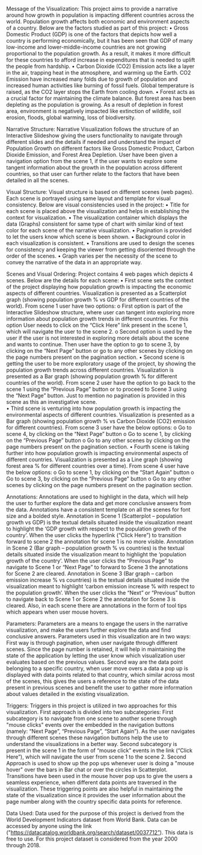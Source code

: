
Message of the Visualization:
This project aims to provide a narrative around how growth in population is impacting different countries across the world. Population growth affects both economic and environment aspects of a country. Below are the factors studied as part of this project:
•	Gross Domestic Product (GDP) is one of the factors that depicts how well a country is performing economically, but it has been seen that GDP of many low-income and lower-middle-income countries are not growing proportional to the population growth. As a result, it makes it more difficult for these countries to afford increase in expenditures that is needed to uplift the people from hardship. 
•	Carbon Dioxide (CO2) Emission acts like a layer in the air, trapping heat in the atmosphere, and warming up the Earth. CO2 Emission have increased many folds due to growth of population and increased human activities like burning of fossil fuels. Global temperature is raised, as the CO2 layer stops the Earth from cooling down.
•	Forest acts as a crucial factor for maintaining the climate balance. But forest area has been depleting as the population is growing. As a result of depletion in forest area, environment is negatively impacted like extinction of wildlife, soil erosion, floods, global warming, loss of biodiversity.

Narrative Structure:
Narrative Visualization follows the structure of an Interactive Slideshow giving the users functionality to navigate through different slides and the details if needed and understand the impact of Population Growth on different factors like Gross Domestic Product, Carbon Dioxide Emission, and Forest Area Depletion. 
User have been given a navigation option from the scene 1, if the user wants to explore some tangent information about the growth in the population across different countries, so that user can further relate to the factors that have been detailed in all the scenes.

Visual Structure:
Visual structure is based on different scenes (web pages). Each scene is portrayed using same layout and template for visual consistency. Below are visual consistencies used in the project:
•	Title for each scene is placed above the visualization and helps in establishing the context for visualization. 
•	The visualization container which displays the data (Graphs) consistent for same type of chart with similar kind of text color for each scene of the narrative visualization. 
•	Pagination is provided to let the users know which scene is been shown.
•	Background color in each visualization is consistent.
•	Transitions are used to design the scenes for consistency and keeping the viewer from getting disoriented through the order of the scenes. 
•	Graph varies per the necessity of the scene to convey the narrative of the data in an appropriate way.

Scenes and Visual Ordering:
Project contains 4 web pages which depicts 4 scenes. Below are the details for each scene:
•	First scene sets the context of the project displaying how population growth is impacting the economic aspects of different countries. Visualization is presented as a Scatterplot graph (showing population growth % vs GDP for different countries of the world). From scene 1 user have two options:
o	First option is part of the Interactive Slideshow structure, where user can tangent into exploring more information about population growth trends in different countries. For this option User needs to click on the “Click Here” link present in the scene 1, which will navigate the user to the scene 2. 
o	Second option is used by the user if the user is not interested in exploring more details about the scene and wants to continue. Then user have the option to go to scene 3, by clicking on the “Next Page” button or go to any other scenes by clicking on the page numbers present on the pagination section. 
•	Second scene is getting the user to be more exploratory usage of the project, by showing the population growth trends across different countries. Visualization is presented as a Bar graph (showing population growth % for different countries of the world). From scene 2 user have the option to go back to the scene 1 using the “Previous Page” button or to proceed to Scene 3 using the “Next Page” button. Just to mention no pagination is provided in this scene as this an investigative scene.    
•	Third scene is venturing into how population growth is impacting the environmental aspects of different countries. Visualization is presented as a Bar graph (showing population growth % vs Carbon Dioxide (CO2) emission for different countries). From scene 3 user have the below options:
o	Go to scene 4, by clicking on the “Next Page” button 
o	Go to scene 1, by clicking on the “Previous Page” button
o	Go to any other scenes by clicking on the page numbers present on the pagination section.
•	Fourth scene is taking further into how population growth is impacting environmental aspects of different countries. Visualization is presented as a Line graph (showing forest area % for different countries over a time). From scene 4 user have the below options:
o	Go to scene 1, by clicking on the “Start Again” button 
o	Go to scene 3, by clicking on the “Previous Page” button
o	Go to any other scenes by clicking on the page numbers present on the pagination section.

Annotations:
Annotations are used to highlight in the data, which will help the user to further explore the data and get more conclusive answers from the data. Annotations have a consistent template on all the scenes for font size and a bolded style. 
Annotation in Scene 1 (Scatterplot – population growth vs GDP) is the textual details situated inside the visualization meant to highlight the ‘GDP growth with respect to the population growth of the country’. When the user clicks the hyperlink (“Click Here”) to transition forward to scene 2 the annotation for scene 1 is no more visible. 
Annotation in Scene 2 (Bar graph – population growth % vs countries) is the textual details situated inside the visualization meant to highlight the ‘population growth of the country’. When the user clicks the “Previous Page” to navigate to Scene 1 or “Next Page” to forward to Scene 3 the annotations for Scene 2 are cleared. 
Annotation in Scene 3 (Bar graph – carbon emission increase % vs countries) is the textual details situated inside the visualization meant to highlight ‘carbon emission increase % with respect to the population growth’. When the user clicks the “Next” or “Previous” button to navigate back to Scene 1 or Scene 2 the annotation for Scene 3 is cleared. Also, in each scene there are annotations in the form of tool tips which appears when user mouse hovers.

Parameters:
Parameters are a means to engage the users in the narrative visualization, and make the users further explore the data and find conclusive answers. Parameters used in this visualization are in two ways: First way is through pagination, when user navigate through different scenes. Since the page number is retained, it will help in maintaining the state of the application by letting the user know which visualization user evaluates based on the previous values. Second way are the data point belonging to a specific country, when user move overs a data a pop up is displayed with data points related to that country, which similar across most of the scenes, this gives the users a reference to the state of the data present in previous scenes and benefit the user to gather more information about values detailed in the existing visualization.

Triggers: 
Triggers in this project is utilized in two approaches for this visualization. First approach is divided into two subcategories: First subcategory is to navigate from one scene to another scene through "mouse clicks" events over the embedded in the navigation buttons (namely: “Next Page”, “Previous Page”, “Start Again”). As the user navigates through different scenes these navigation buttons help the use to understand the visualizations in a better way. Second subcategory is present in the scene 1 in the form of “mouse click” events in the link (“Click Here”), which will navigate the user from scene 1 to the scene 2. Second Approach is used to show up the pop ups whenever user is doing a "mouse hover" over the bars in Bar chat or over the circles in Scatterplot. Transitions have been used in the mouse hover pop ups to give the users a seamless experience, when different data points are traversed in the visualization. These triggering points are also helpful in maintaining the state of the visualization since it provides the user information about the page number along with the country specific data points for reference.

Data Used:
Data used for the purpose of this project is derived from the World Development Indicators dataset from World Bank. Data can be accessed by anyone using the link ("https://datacatalog.worldbank.org/search/dataset/0037712”). This data is free to use. 
For this project dataset is considered from the year 2000 through 2018.
